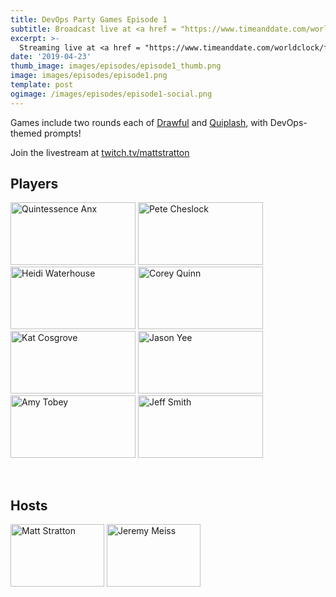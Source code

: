 ```yaml
---
title: DevOps Party Games Episode 1
subtitle: Broadcast live at <a href = "https://www.timeanddate.com/worldclock/fixedtime.html?msg=Irreverent+DevOps+Party+Games+Episode+1&iso=20200630T20&p1=64&ah=2" target = "_blank">Tuesday, June 30, 8 PM CT</a>
excerpt: >-
  Streaming live at <a href = "https://www.timeanddate.com/worldclock/fixedtime.html?msg=Irreverent+DevOps+Party+Games+Episode+1&iso=20200630T20&p1=64&ah=2" target = "_blank">8 PM CT</a><br> on Tuesday, June 30
date: '2019-04-23'
thumb_image: images/episodes/episode1_thumb.png
image: images/episodes/episode1.png
template: post
ogimage: /images/episodes/episode1-social.png
---
```

Games include two rounds each of [Drawful](https://www.jackboxgames.com/drawful-two/) and [Quiplash](https://www.jackboxgames.com/quiplash-two-interlashional/), with DevOps-themed prompts!

Join the livestream at [twitch.tv/mattstratton](https://twitch.tv/mattstratton)

## Players
<a href = "https://twitter.com/quintessenceanx" class = "player-episode-page" target = "_blank"><img src = "/images/players/quinn.png" alt="Quintessence Anx" width="200" height="100" class = "player-episode-page"></a>
<a href = "https://twitter.com/petecheslock" class = "player-episode-page" target = "_blank"><img src = "/images/players/cheslock.png" alt="Pete Cheslock" width="200" height="100" class = "player-episode-page"></a>
<a href = "https://twitter.com/wiredferret" class = "player-episode-page" target = "_blank"><img src = "/images/players/heidi.png" alt="Heidi Waterhouse" width="200" height="100" class = "player-episode-page"></a>
<a href = "https://twitter.com/quinnypig" class = "player-episode-page" target = "_blank"><img src = "/images/players/corey.png" alt="Corey Quinn" width="200" height="100" class = "player-episode-page"></a>
<a href = "https://twitter.com/Dixie3Flatline" class = "player-episode-page" target = "_blank"><img src = "/images/players/kat.png" alt="Kat Cosgrove" width="200" height="100" class = "player-episode-page"></a>
<a href = "https://twitter.com/gitbisect" class = "player-episode-page" target = "_blank"><img src = "/images/players/jason.png" alt="Jason Yee" width="200" height="100" class = "player-episode-page"></a>
<a href = "https://twitter.com/MissAmyTobey" class = "player-episode-page" target = "_blank"><img src = "/images/players/amytobey.png" alt="Amy Tobey" width="200" height="100" class = "player-episode-page"></a>
<a href = "https://twitter.com/DarkAndNerdy" class = "player-episode-page" target = "_blank"><img src = "/images/players/jeffsmith.png" alt="Jeff Smith" width="200" height="100" class = "player-episode-page"></a>

<br clear = "all">

## Hosts
<a href = "https://twitter.com/mattstratton" class = "player-episode-page" target = "_blank"><img src = "/images/hosts/matty.png" alt="Matt Stratton" width="150" height="100" class = "player-episode-page"></a>
<a href = "https://twitter.com/IAmJerdog" class = "player-episode-page" target = "_blank"><img src = "/images/hosts/jeremy.png" alt="Jeremy Meiss" width="150" height="100" class = "player-episode-page"></a>
